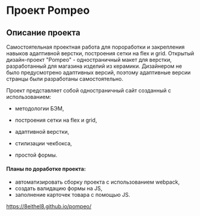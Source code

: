 # Проект Pompeo

## Описание проекта

Самостоятельная проектная работа для пороработки и закрепления навыков адаптивной верстки, построения сетки на flex и grid.
Открытый дизайн-проект "Pompeo" - одностраничный макет для верстки, разработанный для магазина изделий из керамики. 
Дизайнером не было предусмотрено адаптивных версий, поэтому адаптивные версии странцы были разработаны самостоятельно.

Проект представляет собой одностраничный сайт созданный с использованием:

- методологии БЭМ, 

- построения сетки на flex и grid,

- адаптивной верстки,

- стилизации чекбокса, 

- простой формы.

#### Планы по доработке проекта:

- автоматизировать сборку проекта с использованием webpack,
- создать валидацию формы на JS,
- заполнение карточек товара с помощью JS.

https://8eithel8.github.io/pompeo/









